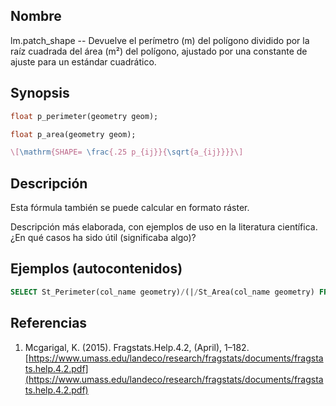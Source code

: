 ## Nombre
lm.patch_shape --  Devuelve el perímetro (m) del polígono dividido por la raíz cuadrada del área (m²) del polígono, ajustado por una constante de ajuste para un estándar cuadrático.

## Synopsis

```sql
float p_perimeter(geometry geom);

float p_area(geometry geom);
```

```tex
\[\mathrm{SHAPE= \frac{.25 p_{ij}}{\sqrt{a_{ij}}}}\]
```

## Descripción

Esta fórmula también se puede calcular en formato ráster.

Descripción más elaborada, con ejemplos de uso en la literatura científica. ¿En qué casos ha sido útil (significaba algo)?


## Ejemplos (autocontenidos)


```sql
SELECT St_Perimeter(col_name geometry)/(|/St_Area(col_name geometry) FROM table_name;
```

## Referencias

1. Mcgarigal, K. (2015). Fragstats.Help.4.2, (April), 1–182. [https://www.umass.edu/landeco/research/fragstats/documents/fragstats.help.4.2.pdf](https://www.umass.edu/landeco/research/fragstats/documents/fragstats.help.4.2.pdf)
